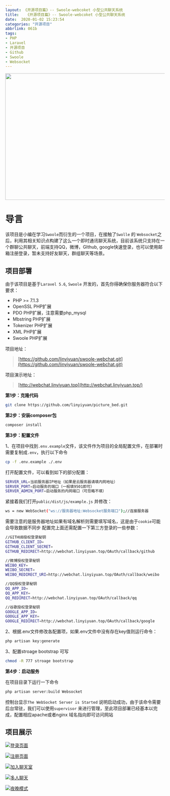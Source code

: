 ```yaml
---
layout: 《开源项目篇》-- Swoole-webcoket 小型公共聊天系统
title:   《开源项目篇》-- Swoole-webcoket 小型公共聊天系统
date:  2020-01-02 15:23:54
categories: "开源项目"
abbrlink: 061b
tags: 
- PHP
- Laravel
- 开源项目
- Github
- Swoole
- Websocket
---
```


<img src="https://shmily-album.oss-cn-shenzhen.aliyuncs.com/photo_album_14/caa7c7a6a9206432df2918c036ff593b.jpg" style="width:900px;height:400px" />

# 导言
该项目是小编在学习`Swoole`而衍生的一个项目，在接触了`Swolle` 的 `Websocket`之后，利用其相关知识点构建了这么一个即时通讯聊天系统，目前该系统只支持在一个群聊公共聊天，前端支持QQ，微博，GIthub, google快速登录，也可以使用邮箱注册登录，暂未支持好友聊天，群组聊天等场景。

<!--less-->

## 项目部署

由于该项目是基于`Laravel 5.6`, `Swoole` 开发的，首先你得确保你服务器符合以下要求：

*   PHP >= 7.1.3
*   OpenSSL PHP扩展
*   PDO PHP扩展，注意需要php_mysql
*   Mbstring PHP扩展
*   Tokenizer PHP扩展
*   XML PHP扩展
*   Swoole PHP扩展

项目地址：

> [https://github.com/linyiyuan/swoole-webchat.git](https://github.com/linyiyuan/swoole-webchat.git)

项目演示地址：

> [http://webchat.linyiyuan.top](http://webchat.linyiyuan.top/)

**第1步：克隆代码**

```bash
git clone https://github.com/linyiyuan/picture_bed.git
```


**第2步：安装composer包**

```bash
composer install
```


**第3步：配置文件**

1、在项目中找到`.env.example`文件，该文件作为项目的全局配置文件，在部署时需要复制成`.env`，执行以下命令

```bash
cp -f .env.example ./.env
```

打开配置文件，可以看到如下的部分配置：

```bash
SERVER_URL=当前服务器IP地址（如果是云服务器请填内网地址）
SERVER_PORT=启动服务的端口（一般填9501即可）
SERVER_ADMIN_PORT=启动服务的内网端口（可忽略不填）
```


紧接着我们打开`public/dist/js/example.js` 并修改：

```bash
ws = new WebSocket("ws://服务器地址:Websocket服务端口");//连接服务器
```

需要注意的是服务器地址如果有域名解析则需要填写域名，这是由于`cookie`可能会导致数据不同步
配置完上面还需配置一下第三方登录的一些参数：

```bash
//GITHUB授权登录秘钥
GITHUB_CLIENT_ID=
GITHUB_CLIENT_SECRET=
GITHUB_REDIRECT=http://webchat.linyiyuan.top/OAuth/callback/github

//微博授权登录秘钥
WEIBO_KEY=
WEIBO_SECRET=
WEIBO_REDIRECT_URI=http://webchat.linyiyuan.top/OAuth/callback/weibo

//QQ授权登录秘钥
QQ_APP_ID=
QQ_APP_KEY=
QQ_REDIRECT=http://webchat.linyiyuan.top/OAuth/callback/qq

//谷歌授权登录秘钥
GOOGLE_APP_ID=
GOOGLE_APP_KEY=
GOOGLE_REDIRECT=http://webchat.linyiyuan.top/OAuth/callback/google
```

2、根据.env文件修改各配置项，如果.env文件中没有存在key值则运行命令：

```bash
php artisan key:generate
```

3、配置stroage bootstrap 可写

```bash
chmod -R 777 stroage bootstrap
```


**第4步：启动服务**

在项目目录下运行一下命令

```bash
php artisan server:build Websocket
```


控制台显示`The WebSocket Server is Started` 说明启动成功，由于该命令需要后台常驻，我们可以使用`supervisor` 来进行管理，至此项目部署已经基本以完成，配置相应apache或者nginx 域名指向即可访问网站

## 项目展示

[![登录页面](https://shmily-album.oss-cn-shenzhen.aliyuncs.com/photo_album_14/b71f4a907186bb9915934c4522a4100e.jpg)](https://shmily-album.oss-cn-shenzhen.aliyuncs.com/photo_album_14/b71f4a907186bb9915934c4522a4100e.jpg "登录页面")

[![注册页面](https://shmily-album.oss-cn-shenzhen.aliyuncs.com/photo_album_14/d765f586b988b4014dfb806b705edf8d.jpg)](https://shmily-album.oss-cn-shenzhen.aliyuncs.com/photo_album_14/d765f586b988b4014dfb806b705edf8d.jpg "注册页面")

[![加入聊天室](https://shmily-album.oss-cn-shenzhen.aliyuncs.com/photo_album_14/17543dfced3ed6474b6879ec29eb590b.jpg)](https://shmily-album.oss-cn-shenzhen.aliyuncs.com/photo_album_14/17543dfced3ed6474b6879ec29eb590b.jpg "加入聊天室")

[![多人聊天](https://shmily-album.oss-cn-shenzhen.aliyuncs.com/photo_album_14/0c2efe0685655d9a1809cb07c6031d93.jpg)](https://shmily-album.oss-cn-shenzhen.aliyuncs.com/photo_album_14/0c2efe0685655d9a1809cb07c6031d93.jpg "多人聊天")

[![夜晚模式](https://shmily-album.oss-cn-shenzhen.aliyuncs.com/photo_album_14/caa7c7a6a9206432df2918c036ff593b.jpg)](https://shmily-album.oss-cn-shenzhen.aliyuncs.com/photo_album_14/caa7c7a6a9206432df2918c036ff593b.jpg "夜晚模式")
